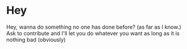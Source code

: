 # Hey
Hey, wanna do something no one has done before? (as far as I know.)<br>
Ask to contribute and I'll let you do whatever you want as long as it is nothing bad (obviously)

